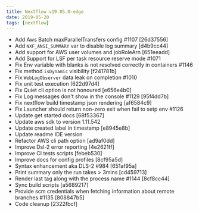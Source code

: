 ```yaml
---
title: Nextflow v19.05.0-edge
date: 2019-05-20
tags: [nextflow]
---
```


- Add Aws Batch maxParallelTransfers config #1107 [26d37556]
- Add `NXF_ANSI_SUMMARY` var to disable log summary [d4b9cc44]
- Add support for AWS user volumes and jobRoleArn [651eeadd]
- Add Support for LSF per task resource reserve mode #1071
- Fix Env variable with blanks is not resolved correctly in containers #1146
- Fix method `isDynamic` visibility [f241781b]
- Fix `WebLogObserver` data leak on completion #1010
- Fix unit test execution [622d97d4]
- Fix Quiet cli option is not honoured [e656e4b0]
- Fix Log messages don't show in the console #1129 [95f4dd7b]
- Fix nextflow build timestamp json rendering [af6584c9]
- Fix Launcher should return non-zero exit when fail to setp env #1126
- Update get started docs [68f53367]
- Update aws sdk to version 1.11.542
- Update created label in timestamp [e8945e8b]
- Update readme IDE version
- Refactor AWS cli path option [ad9af0dd]
- Improve Dsl-2 error reporting [4e2621ff]
- Improve CI tests scripts [febeb530]
- Improve docs for config profiles [8cf95a5d]
- Syntax enhancement aka DLS-2 #984 [651af95a]
- Print summary only the run takes > 3mins [cd459713]
- Render last tag along with the process name #1144 [8cf8cc44]
- Sync build scripts [a5689217]
- Provide scm credentials when fetching information about remote branches #1135 [808847b5]
- Code cleanup [2322fbcf]
